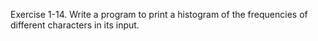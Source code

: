 Exercise 1-14. Write a program to print a histogram of the frequencies of different characters
in its input. 